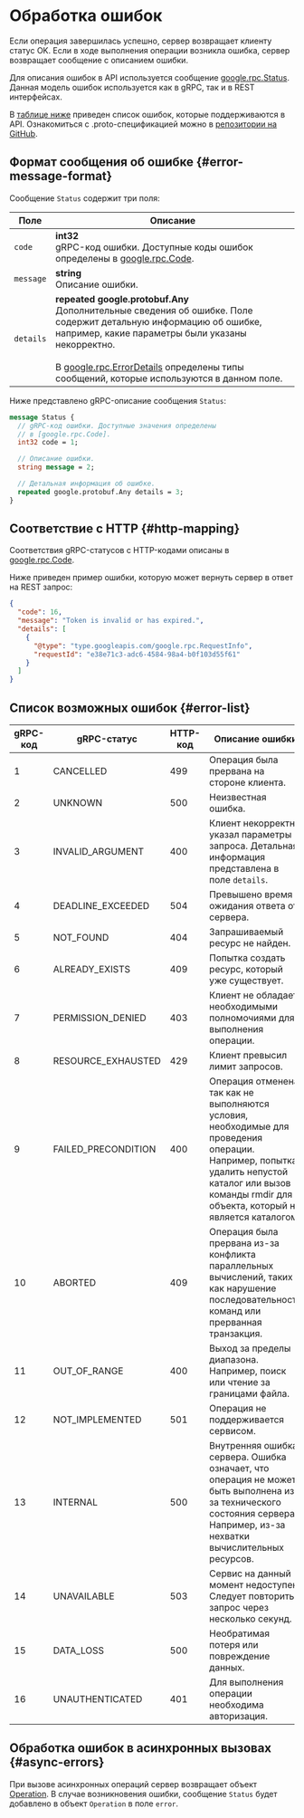 # Обработка ошибок

Если операция завершилась успешно, сервер возвращает клиенту статус OK. Если в ходе выполнения операции возникла ошибка, сервер возвращает сообщение с описанием ошибки.

Для описания ошибок в API используется сообщение [google.rpc.Status](https://github.com/googleapis/googleapis/blob/master/google/rpc/status.proto). Данная модель ошибок используется как в gRPC, так и в REST интерфейсах. 

В [таблице ниже](#error-list) приведен список ошибок, которые поддерживаются в API. 
Ознакомиться с .proto-спецификацией можно в [репозитории на GitHub](https://github.com/googleapis/googleapis/blob/master/google/rpc/code.proto). 

## Формат сообщения об ошибке {#error-message-format}

Сообщение `Status` содержит три поля:

Поле | Описание
----------- | ----------- 
`code` | <b>int32</b></br>gRPC-код ошибки. Доступные коды ошибок определены в [google.rpc.Code](https://github.com/googleapis/googleapis/blob/master/google/rpc/code.proto).
`message` |<b>string</b></br>Описание ошибки.
`details` | <b>repeated google.protobuf.Any</b></br>Дополнительные сведения об ошибке. Поле содержит детальную информацию об ошибке, например, какие параметры были указаны некорректно.</br> </br>В [google.rpc.ErrorDetails](https://github.com/googleapis/googleapis/blob/master/google/rpc/error_details.proto) определены типы сообщений, которые используются в данном поле.
 
Ниже представлено gRPC-описание сообщения `Status`:

```protobuf
message Status {
  // gRPC-код ошибки. Доступные значения определены
  // в [google.rpc.Code].
  int32 code = 1;

  // Описание ошибки.
  string message = 2;

  // Детальная информация об ошибке.
  repeated google.protobuf.Any details = 3;
}
```

## Соответствие с HTTP {#http-mapping}

Соответствия gRPC-статусов с HTTP-кодами описаны в [google.rpc.Code](https://github.com/googleapis/googleapis/blob/master/google/rpc/code.proto).

Ниже приведен пример ошибки, которую может вернуть сервер в ответ на REST запрос:

```json
{
  "code": 16,
  "message": "Token is invalid or has expired.",
  "details": [
    {
      "@type": "type.googleapis.com/google.rpc.RequestInfo",
      "requestId": "e38e71c3-adc6-4584-98a4-b0f103d55f61"
    }
  ]
}
```

## Список возможных ошибок {#error-list}
gRPC-код | gRPC-статус | HTTP-код |Описание ошибки
----- | ----- | ----- | -----
1 | CANCELLED | 499 | Операция была прервана на стороне клиента.
2 | UNKNOWN | 500 | Неизвестная ошибка.
3 | INVALID_ARGUMENT | 400 | Клиент некорректно указал параметры запроса. Детальная информация представлена в поле `details`.
4 | DEADLINE_EXCEEDED | 504 | Превышено время ожидания ответа от сервера. 
5 | NOT_FOUND | 404 | Запрашиваемый ресурс не найден.
6 | ALREADY_EXISTS | 409 | Попытка создать ресурс, который уже существует.
7 | PERMISSION_DENIED | 403 | Клиент не обладает необходимыми полномочиями для выполнения операции.
8 | RESOURCE_EXHAUSTED | 429 | Клиент превысил лимит запросов.
9 | FAILED_PRECONDITION | 400 | Операция отменена, так как не выполняются условия, необходимые для проведения операции. Например, попытка удалить непустой каталог или вызов команды rmdir для объекта, который не является каталогом.
10 | ABORTED | 409 | Операция была прервана из-за конфликта параллельных вычислений, таких как нарушение последовательности команд или прерванная транзакция.
11 | OUT_OF_RANGE | 400 | Выход за пределы диапазона. Например, поиск или чтение за границами файла.
12 | NOT_IMPLEMENTED | 501 | Операция не поддерживается сервисом.
13 | INTERNAL | 500 | Внутренняя ошибка сервера. Ошибка означает, что операция не может быть выполнена из-за технического состояния сервера. Например, из-за нехватки вычислительных ресурсов.
14 | UNAVAILABLE | 503 | Сервис на данный момент недоступен. Следует повторить запрос через несколько секунд.
15 | DATA_LOSS | 500 | Необратимая потеря или повреждение данных.
16 | UNAUTHENTICATED | 401 | Для выполнения операции необходима авторизация.

## Обработка ошибок в асинхронных вызовах {#async-errors}

При вызове асинхронных операций сервер возвращает объект [Operation](operation.md). В случае возникновения ошибки, сообщение `Status` будет добавлено в объект `Operation` в поле `error`.
